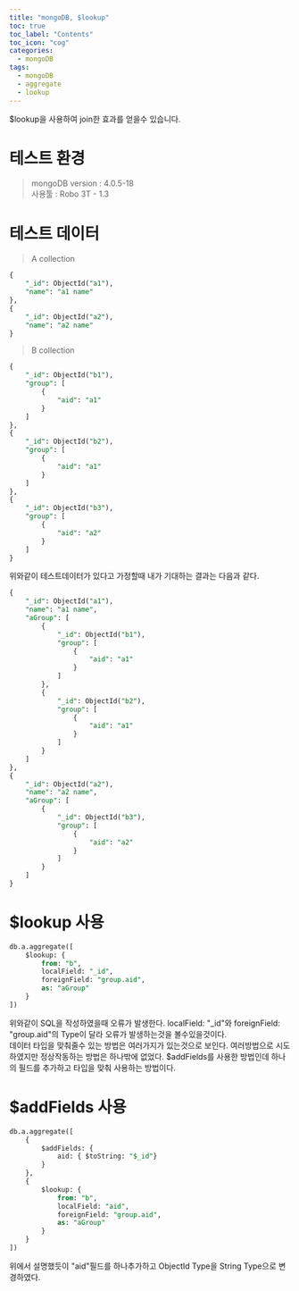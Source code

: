 ```yaml
---
title: "mongoDB, $lookup"
toc: true
toc_label: "Contents"
toc_icon: "cog"
categories:
  - mongoDB
tags:
  - mongoDB
  - aggregate
  - lookup
---
```

$lookup을 사용하여 join한 효과를 얻을수 있습니다.

# 테스트 환경
> mongoDB version : 4.0.5-18
<br />사용툴 : Robo 3T - 1.3

# 테스트 데이터
>A collection
```sql
{
    "_id": ObjectId("a1"),
    "name": "a1 name"
},
{
    "_id": ObjectId("a2"),
    "name": "a2 name"
}
```

>B collection
```sql
{
    "_id": ObjectId("b1"),
    "group": [
        {
            "aid": "a1"
        }
    ]
},
{
    "_id": ObjectId("b2"),
    "group": [
        {
            "aid": "a1"
        }
    ]
},
{
    "_id": ObjectId("b3"),
    "group": [
        {
            "aid": "a2"
        }
    ]
}
```
위와같이 테스트데이터가 있다고 가정할때 내가 기대하는 결과는 다음과 같다.
```sql
{
    "_id": ObjectId("a1"),
    "name": "a1 name",
    "aGroup": [
        {
            "_id": ObjectId("b1"),
            "group": [
                {
                    "aid": "a1"
                }
            ]
        },
        {
            "_id": ObjectId("b2"),
            "group": [
                {
                    "aid": "a1"
                }
            ]
        }
    ]
},
{
    "_id": ObjectId("a2"),
    "name": "a2 name",
    "aGroup": [
        {
            "_id": ObjectId("b3"),
            "group": [
                {
                    "aid": "a2"
                }
            ]
        }
    ]
}
```

# $lookup 사용
```sql
db.a.aggregate([
    $lookup: {
        from: "b",
        localField: "_id",
        foreignField: "group.aid",
        as: "aGroup"
    }
])
```
위와같이 SQL을 작성하였을때 오류가 발생한다. localField: "_id"와 foreignField: "group.aid"의 Type이 달라 오류가 발생하는것을 볼수있을것이다.
<br/>
데이터 타입을 맞춰줄수 있는 방법은 여러가지가 있는것으로 보인다. 여러방법으로 시도하였지만 정상작동하는 방법은 하나밖에 없었다. $addFields를 사용한 방법인데 하나의 필드를 추가하고 타입을 맞춰 사용하는 방법이다.

# $addFields 사용
```sql
db.a.aggregate([
    {
        $addFields: {
            aid: { $toString: "$_id"}
        }
    },
    {
        $lookup: {
            from: "b",
            localField: "aid",
            foreignField: "group.aid",
            as: "aGroup"
        }
    }
])
```
위에서 설명했듯이 "aid"필드를 하나추가하고 ObjectId Type을 String Type으로 변경하였다.
